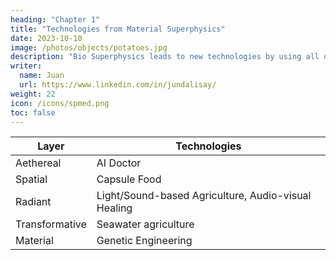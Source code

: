 ```yaml
---
heading: "Chapter 1"
title: "Technologies from Material Superphysics"
date: 2023-10-10
image: /photos/objects/potatoes.jpg
description: "Bio Superphysics leads to new technologies by using all of the 5 Layers"
writer:
  name: Juan
  url: https://www.linkedin.com/in/jundalisay/
weight: 22
icon: /icons/spmed.png
toc: false
---
```



Layer | Technologies
--- | ---
Aethereal | AI Doctor
Spatial | Capsule Food
Radiant | Light/Sound-based Agriculture, Audio-visual Healing
Transformative | Seawater agriculture  
Material | Genetic Engineering 
